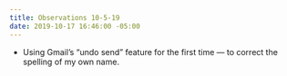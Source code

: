 ```yaml
---
title: Observations 10-5-19
date: 2019-10-17 16:46:00 -05:00
---
```


- Using Gmail’s “undo send” feature for the first time — to correct the spelling of my own name.
